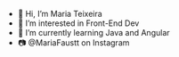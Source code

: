 - 👋 Hi, I’m Maria Teixeira  
- 👀 I’m interested in Front-End Dev     
- 🌱 I’m currently learning Java and Angular
- 📷 @MariaFaustt on Instagram 

<!---
MariaLTN/MariaLTN is a ✨ special ✨ repository because its `README.md` (this file) appears on your GitHub profile.
You can click the Preview link to take a look at your changes.
--->
